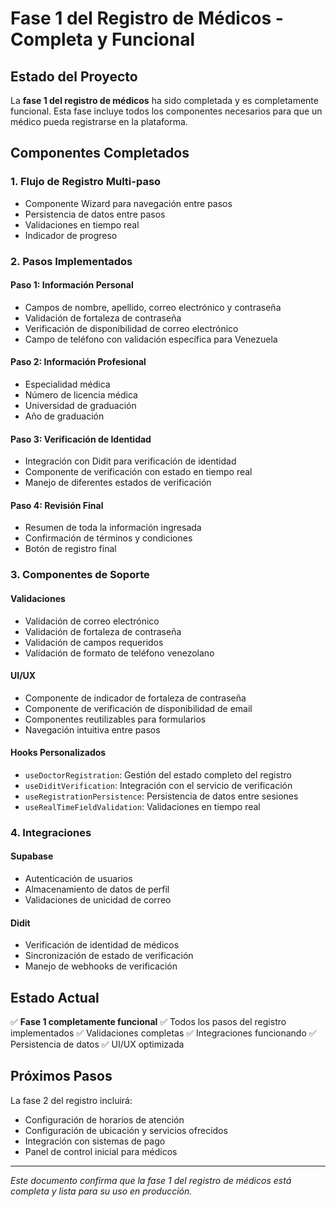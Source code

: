 # Fase 1 del Registro de Médicos - Completa y Funcional

## Estado del Proyecto

La **fase 1 del registro de médicos** ha sido completada y es completamente funcional. Esta fase incluye todos los componentes necesarios para que un médico pueda registrarse en la plataforma.

## Componentes Completados

### 1. Flujo de Registro Multi-paso
- Componente Wizard para navegación entre pasos
- Persistencia de datos entre pasos
- Validaciones en tiempo real
- Indicador de progreso

### 2. Pasos Implementados

#### Paso 1: Información Personal
- Campos de nombre, apellido, correo electrónico y contraseña
- Validación de fortaleza de contraseña
- Verificación de disponibilidad de correo electrónico
- Campo de teléfono con validación específica para Venezuela

#### Paso 2: Información Profesional
- Especialidad médica
- Número de licencia médica
- Universidad de graduación
- Año de graduación

#### Paso 3: Verificación de Identidad
- Integración con Didit para verificación de identidad
- Componente de verificación con estado en tiempo real
- Manejo de diferentes estados de verificación

#### Paso 4: Revisión Final
- Resumen de toda la información ingresada
- Confirmación de términos y condiciones
- Botón de registro final

### 3. Componentes de Soporte

#### Validaciones
- Validación de correo electrónico
- Validación de fortaleza de contraseña
- Validación de campos requeridos
- Validación de formato de teléfono venezolano

#### UI/UX
- Componente de indicador de fortaleza de contraseña
- Componente de verificación de disponibilidad de email
- Componentes reutilizables para formularios
- Navegación intuitiva entre pasos

#### Hooks Personalizados
- `useDoctorRegistration`: Gestión del estado completo del registro
- `useDiditVerification`: Integración con el servicio de verificación
- `useRegistrationPersistence`: Persistencia de datos entre sesiones
- `useRealTimeFieldValidation`: Validaciones en tiempo real

### 4. Integraciones

#### Supabase
- Autenticación de usuarios
- Almacenamiento de datos de perfil
- Validaciones de unicidad de correo

#### Didit
- Verificación de identidad de médicos
- Sincronización de estado de verificación
- Manejo de webhooks de verificación

## Estado Actual

✅ **Fase 1 completamente funcional**
✅ Todos los pasos del registro implementados
✅ Validaciones completas
✅ Integraciones funcionando
✅ Persistencia de datos
✅ UI/UX optimizada

## Próximos Pasos

La fase 2 del registro incluirá:
- Configuración de horarios de atención
- Configuración de ubicación y servicios ofrecidos
- Integración con sistemas de pago
- Panel de control inicial para médicos

---

*Este documento confirma que la fase 1 del registro de médicos está completa y lista para su uso en producción.*